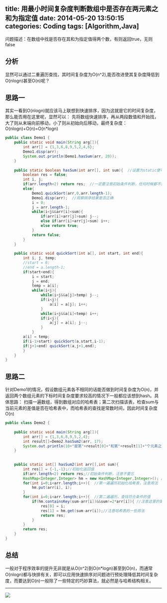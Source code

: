 title: 用最小时间复杂度判断数组中是否存在两元素之和为指定值
date: 2014-05-20 13:50:15
categories: Coding
tags: [Algorithm,Java] 
---

问题描述：在数组中找是否存在其和为指定值得两个数，有则返回true，无则false
<!-- more -->
## 分析
显然可以通过二重遍历查找，其时间复杂度为O(n^2),能否改进使其复杂度降低到O(nlogn)甚至O(n)呢？

## 思路一
其实一看到O(nlogn)就应该马上联想到快速排序，因为这就是它的时间复杂度，那么能否用在这里呢，显然可以：
先将数组快速排序，再从两段数值和开始找，大了则从末端向前移动，小了则从初始向后移动，最终复杂度：O(nlogn)+O(n)=O(n*logn)

``` java
public class Demo1 {
	public static void main(String arg[]){
   	    int arr[] = {1,3,6,8,9,5,2,4,6};
        Demo1.disp(arr);
        System.out.println(Demo1.hasSum(arr, 20));
    }
	
	public static boolean hasSum(int arr[], int sum){  //设置为static便可以使用类名直接调用函数
		boolean res = false;
		int i, j;
		if(arr.length<2) return res;  //一定要注意初始条件判断，任何时候都不要忽略
		else{
			Demo1.quickSort(arr,0,arr.length-1);
			Demo1.disp(arr);  //观察排序结果是否正确
			i = 0;
			j = arr.length-1;
			while(i<j&&arr[i]<sum){
				if(arr[i]+arr[j]>sum) j--;
				else if(arr[i]+arr[j]<sum) i++;
				else return true;
			}
			return false;
		}
	}
	
	public static void quickSort(int a[], int start, int end){
		int i, j, temp;
		//start = 0;
		//end = a.length-1;
		if(start<end){
			i = start;
			j = end;
			temp = a[i];
			while(i<j){
				while(i<j&&a[j]>temp) j--;
				if(i<j){
					a[i] = a[j]; i++;
				}
			    while(i<j&&a[i]<temp) i++;
				if(i<j){
					a[j] = a[i]; j--;
				}
			}
		a[i] = temp;	
		if(i-1>start) quickSort(a,start,i-1);
		if(j+1<end) quickSort(a,j+1,end);
		}
	}
}
```
## 思路二
针对Demo1的情况，假设数组元素各不相同的话能否做到时间复杂度为O(n)，并返回两个数组元素的下标时间复杂度要求较高的情况下一般都应该想到hash。具体思路：
扫描一遍数组，得到数组对应的哈希表；第二次扫描该表，检查sum与当前元素的差值是否在哈希表中，而哈希表的查找是常数时间，因此时间复杂度O(n)
```java
public class Demo2 {
    
	public static void main(String arg[]){
	    int arr[] = {1,3,6,8,9,5,2,4};
	    int result[]=Demo2.hasSum2(arr, 17);
        System.out.println(10+"是第"+result[0]+"和第"+result[1]+"个元素之和");
    }
	
	
	public static int[] hasSum2(int arr[],int sum){
		int res[] = {-1,-1};//初始化返回值
		if(arr.length<2) return res;//初始条件判断，注意不要忘
		HashMap<Integer,Integer> hm = new HashMap<Integer,Integer>(); //建立哈希表
		for(int i=0;i<arr.length;i++){  //第一遍遍历初始化哈希表，注意用法
			hm.put(arr[i], i);
		}
		for(int i=0;i<arr.length;i++){  //第二遍遍历，查找符合条件的值
			if(hm.containsKey(sum-arr[i])&&sum!=2*arr[i]){ //注意这里的第二个判断语句
				res[0] = i;
				res[1] = hm.get(sum-arr[i]);//注意哈希表的一些用法
				return res;
			}
		}
		return res;
	}
}
```

## 总结
一般对于程序效率的提升无非就是从O(n^2)到O(n*logn)甚至到O(n)，而通常O(nlogn)都与快排有关，即可以应用快速排序对问题进行预处理降低其时间复杂度，而要达到O(n)一般除了一些特定的巧妙算法，就必然是与哈希结构相关。
<br>



----------
![](http://7u2eve.com1.z0.glb.clouddn.com/blogpic/E___0109GD00SIGT.gif)